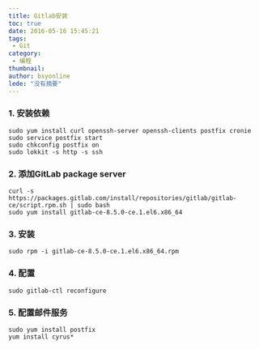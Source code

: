 ```yaml
---
title: Gitlab安装
toc: true
date: 2016-05-16 15:45:21
tags:
 - Git
category: 
 - 编程
thumbnail: 
author: bsyonline
lede: "没有摘要"
---
```



### 1. 安装依赖

```
sudo yum install curl openssh-server openssh-clients postfix cronie
sudo service postfix start  
sudo chkconfig postfix on  
sudo lokkit -s http -s ssh
```

### 2. 添加GitLab package server

```
curl -s https://packages.gitlab.com/install/repositories/gitlab/gitlab-ce/script.rpm.sh | sudo bash  
sudo yum install gitlab-ce-8.5.0-ce.1.el6.x86_64
```

### 3. 安装

```
sudo rpm -i gitlab-ce-8.5.0-ce.1.el6.x86_64.rpm
```


### 4. 配置

```
sudo gitlab-ctl reconfigure
```

### 5. 配置邮件服务

```
sudo yum install postfix
yum install cyrus*
```


